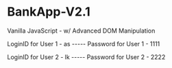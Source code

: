 # BankApp-V2.1

Vanilla JavaScript - w/ Advanced DOM Manipulation

LoginID for User 1 - as ----- Password for User 1 - 1111

LoginID for User 2 - lk ----- Password for User 2 - 2222
